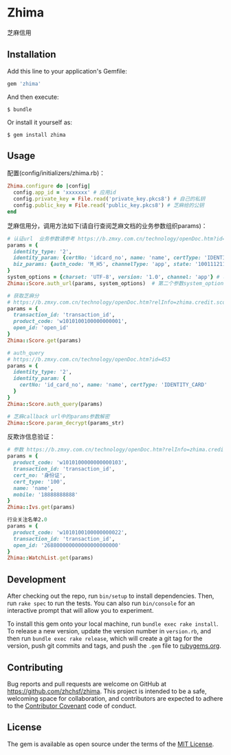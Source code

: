 # Zhima

芝麻信用

## Installation

Add this line to your application's Gemfile:

```ruby
gem 'zhima'
```

And then execute:

    $ bundle

Or install it yourself as:

    $ gem install zhima

## Usage
配置(config/initializers/zhima.rb)：
```ruby
Zhima.configure do |config|
  config.app_id = 'xxxxxxx' # 应用id
  config.private_key = File.read('private_key.pkcs8') # 自己的私钥
  config.public_key = File.read('public_key.pkcs8') # 芝麻给的公钥
end
```

芝麻信用分，调用方法如下(请自行查阅芝麻文档的业务参数组织params)：
```ruby
# 认证url  业务参数请参考 https://b.zmxy.com.cn/technology/openDoc.htm?id=67
params = {
  identity_type: '2', 
  identity_param: {certNo: 'idcard_no', name: 'name', certType: 'IDENTITY_CARD'}, 
  biz_params: {auth_code: 'M_H5', channelType: 'app', state: '100111211'}
}
system_options = {charset: 'UTF-8', version: '1.0', channel: 'app'} # 可省略，默认为这些参数
Zhima::Score.auth_url(params, system_options)  # 第二个参数system_options传入芝麻需要的系统参数，不传亦可（下同，省略）

# 获取芝麻分
# https://b.zmxy.com.cn/technology/openDoc.htm?relInfo=zhima.credit.score.get@1.0@1.4&relType=API_DOC&type=API_INFO_DOC&LEFT_MENU_MODEnull#Seq_1
params = {
  transaction_id: 'transaction_id', 
  product_code: 'w1010100100000000001',
  open_id: 'open_id'
}
Zhima::Score.get(params)

# auth_query
# https://b.zmxy.com.cn/technology/openDoc.htm?id=453
params = {
  identity_type: '2', 
  identity_param: {
    certNo: 'id_card_no', name: 'name', certType: 'IDENTITY_CARD'
  }
}
Zhima::Score.auth_query(params)

# 芝麻callback url中的params参数解密
Zhima::Score.param_decrypt(params_str)
```

反欺诈信息验证：
```ruby
# 参数 https://b.zmxy.com.cn/technology/openDoc.htm?relInfo=zhima.credit.ivs.detail.get@1.0@1.2&relType=API_DOC&type=API_INFO_DOC&LEFT_MENU_MODEnull
params = {
  product_code: 'w1010100000000000103',
  transaction_id: 'transaction_id',
  cert_no: '身份证',
  cert_type: '100',
  name: 'name',
  mobile: '18888888888'
}
Zhima::Ivs.get(params)

行业关注名单2.0
params = {
  product_code: 'w1010100100000000022',
  transaction_id: 'transaction_id',
  open_id: '268800000000000000000000'
}
Zhima::WatchList.get(params)
```

## Development

After checking out the repo, run `bin/setup` to install dependencies. Then, run `rake spec` to run the tests. You can also run `bin/console` for an interactive prompt that will allow you to experiment.

To install this gem onto your local machine, run `bundle exec rake install`. To release a new version, update the version number in `version.rb`, and then run `bundle exec rake release`, which will create a git tag for the version, push git commits and tags, and push the `.gem` file to [rubygems.org](https://rubygems.org).

## Contributing

Bug reports and pull requests are welcome on GitHub at https://github.com/zhchsf/zhima. This project is intended to be a safe, welcoming space for collaboration, and contributors are expected to adhere to the [Contributor Covenant](http://contributor-covenant.org) code of conduct.


## License

The gem is available as open source under the terms of the [MIT License](http://opensource.org/licenses/MIT).

